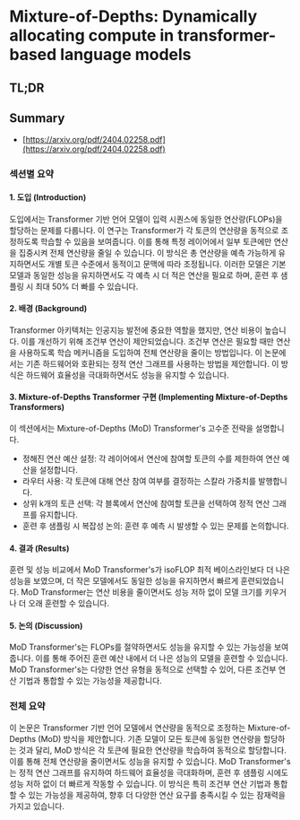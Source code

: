 # Mixture-of-Depths: Dynamically allocating compute in transformer-based language models
## TL;DR
## Summary
- [https://arxiv.org/pdf/2404.02258.pdf](https://arxiv.org/pdf/2404.02258.pdf)

### 섹션별 요약

#### 1. 도입 (Introduction)
도입에서는 Transformer 기반 언어 모델이 입력 시퀀스에 동일한 연산량(FLOPs)을 할당하는 문제를 다룹니다. 이 연구는 Transformer가 각 토큰의 연산량을 동적으로 조정하도록 학습할 수 있음을 보여줍니다. 이를 통해 특정 레이어에서 일부 토큰에만 연산을 집중시켜 전체 연산량을 줄일 수 있습니다. 이 방식은 총 연산량을 예측 가능하게 유지하면서도 개별 토큰 수준에서 동적이고 문맥에 따라 조정됩니다. 이러한 모델은 기본 모델과 동일한 성능을 유지하면서도 각 예측 시 더 적은 연산을 필요로 하며, 훈련 후 샘플링 시 최대 50% 더 빠를 수 있습니다.

#### 2. 배경 (Background)
Transformer 아키텍처는 인공지능 발전에 중요한 역할을 했지만, 연산 비용이 높습니다. 이를 개선하기 위해 조건부 연산이 제안되었습니다. 조건부 연산은 필요할 때만 연산을 사용하도록 학습 메커니즘을 도입하여 전체 연산량을 줄이는 방법입니다. 이 논문에서는 기존 하드웨어와 호환되는 정적 연산 그래프를 사용하는 방법을 제안합니다. 이 방식은 하드웨어 효율성을 극대화하면서도 성능을 유지할 수 있습니다.

#### 3. Mixture-of-Depths Transformer 구현 (Implementing Mixture-of-Depths Transformers)
이 섹션에서는 Mixture-of-Depths (MoD) Transformer's 고수준 전략을 설명합니다.
- 정해진 연산 예산 설정: 각 레이어에서 연산에 참여할 토큰의 수를 제한하여 연산 예산을 설정합니다.
- 라우터 사용: 각 토큰에 대해 연산 참여 여부를 결정하는 스칼라 가중치를 발행합니다.
- 상위 k개의 토큰 선택: 각 블록에서 연산에 참여할 토큰을 선택하여 정적 연산 그래프를 유지합니다.
- 훈련 후 샘플링 시 복잡성 논의: 훈련 후 예측 시 발생할 수 있는 문제를 논의합니다.

#### 4. 결과 (Results)
훈련 및 성능 비교에서 MoD Transformer's가 isoFLOP 최적 베이스라인보다 더 나은 성능을 보였으며, 더 작은 모델에서도 동일한 성능을 유지하면서 빠르게 훈련되었습니다. MoD Transformer는 연산 비용을 줄이면서도 성능 저하 없이 모델 크기를 키우거나 더 오래 훈련할 수 있습니다.

#### 5. 논의 (Discussion)
MoD Transformer's는 FLOPs를 절약하면서도 성능을 유지할 수 있는 가능성을 보여줍니다. 이를 통해 주어진 훈련 예산 내에서 더 나은 성능의 모델을 훈련할 수 있습니다. MoD Transformer's는 다양한 연산 유형을 동적으로 선택할 수 있어, 다른 조건부 연산 기법과 통합할 수 있는 가능성을 제공합니다.

### 전체 요약
이 논문은 Transformer 기반 언어 모델에서 연산량을 동적으로 조정하는 Mixture-of-Depths (MoD) 방식을 제안합니다. 기존 모델이 모든 토큰에 동일한 연산량을 할당하는 것과 달리, MoD 방식은 각 토큰에 필요한 연산량을 학습하여 동적으로 할당합니다. 이를 통해 전체 연산량을 줄이면서도 성능을 유지할 수 있습니다. MoD Transformer's는 정적 연산 그래프를 유지하여 하드웨어 효율성을 극대화하며, 훈련 후 샘플링 시에도 성능 저하 없이 더 빠르게 작동할 수 있습니다. 이 방식은 특히 조건부 연산 기법과 통합할 수 있는 가능성을 제공하여, 향후 더 다양한 연산 요구를 충족시킬 수 있는 잠재력을 가지고 있습니다.
